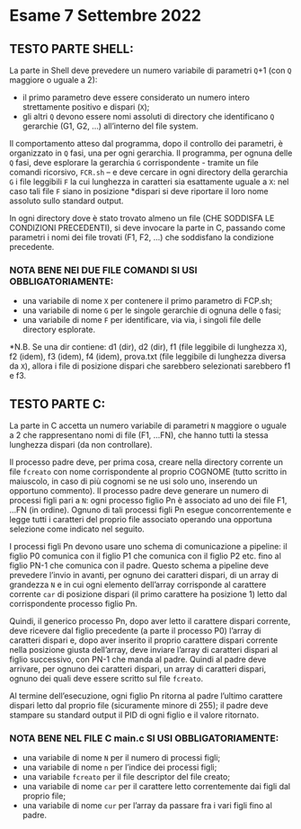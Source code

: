 # Esame 7 Settembre 2022

## TESTO PARTE SHELL:
La parte in Shell deve prevedere un numero variabile di parametri `Q`+1 (con `Q` maggiore o uguale a 2):
- il primo parametro deve essere considerato un numero intero strettamente positivo e dispari (`X`);
- gli altri `Q` devono essere nomi assoluti di directory che identificano `Q` gerarchie (G1, G2, …) all’interno del file system. 

Il comportamento atteso dal programma, dopo il controllo dei parametri, è organizzato in `Q` fasi, una per ogni gerarchia.
Il programma, per ognuna delle `Q` fasi, deve esplorare la gerarchia `G` corrispondente - tramite un file comandi ricorsivo,
`FCR.sh` – e deve cercare in ogni directory della gerarchia `G` i file leggibili `F` la cui lunghezza in caratteri sia esattamente uguale a `X`: nel caso tali file `F` siano in posizione *dispari si deve riportare il loro nome assoluto sullo standard output. 

In ogni directory dove è stato trovato almeno un file (CHE SODDISFA LE CONDIZIONI PRECEDENTI), si deve invocare la parte in C, passando come parametri i nomi dei file trovati (F1, F2, ...) che soddisfano la condizione precedente.

### NOTA BENE NEI DUE FILE COMANDI SI USI OBBLIGATORIAMENTE:
- una variabile di nome `X` per contenere il primo parametro di FCP.sh;
- una variabile di nome `G` per le singole gerarchie di ognuna delle `Q` fasi;
- una variabile di nome `F` per identificare, via via, i singoli file delle directory esplorate.

*N.B. Se una dir contiene: d1 (dir), d2 (dir), f1 (file leggibile di lunghezza `X`), f2 (idem), f3 (idem), f4 (idem), prova.txt (file leggibile di lunghezza diversa da `X`), allora i file di posizione dispari che sarebbero selezionati sarebbero f1 e f3.

## TESTO PARTE C:
La parte in C accetta un numero variabile di parametri `N` maggiore o uguale a 2 che rappresentano nomi di file (F1, …FN),
che hanno tutti la stessa lunghezza dispari (da non controllare). 

Il processo padre deve, per prima cosa, creare nella directory corrente un file `fcreato` con nome corrispondente al proprio COGNOME (tutto scritto in maiuscolo, in caso di più cognomi se ne usi solo uno, inserendo un opportuno commento).
Il processo padre deve generare un numero di processi figli pari a `N`: ogni processo figlio Pn è associato ad uno dei file F1, …FN (in ordine). Ognuno di tali processi figli Pn esegue concorrentemente e legge tutti i caratteri del proprio file associato operando una opportuna selezione come indicato nel seguito.

I processi figli Pn devono usare uno schema di comunicazione a pipeline: il figlio P0 comunica con il figlio P1 che
comunica con il figlio P2 etc. fino al figlio PN-1 che comunica con il padre. Questo schema a pipeline deve prevedere
l’invio in avanti, per ognuno dei caratteri dispari, di un array di grandezza `N` e in cui ogni elemento dell’array corrisponde al carattere corrente `car` di posizione dispari (il primo carattere ha posizione 1) letto dal corrispondente processo figlio Pn. 

Quindi, il generico processo Pn, dopo aver letto il carattere dispari corrente, deve ricevere dal figlio precedente (a parte il processo P0) l’array di caratteri dispari e, dopo aver inserito il proprio carattere dispari corrente nella posizione giusta dell’array, deve inviare l’array di caratteri dispari al figlio successivo, con PN-1 che manda al padre. Quindi al padre deve arrivare, per ognuno dei caratteri dispari, un array di caratteri dispari, ognuno dei quali deve essere scritto sul file `fcreato`.

Al termine dell’esecuzione, ogni figlio Pn ritorna al padre l’ultimo carattere dispari letto dal proprio file (sicuramente
minore di 255); il padre deve stampare su standard output il PID di ogni figlio e il valore ritornato.

### NOTA BENE NEL FILE C main.c SI USI OBBLIGATORIAMENTE:
- una variabile di nome `N` per il numero di processi figli;
- una variabile di nome `n` per l’indice dei processi figli;
- una variabile `fcreato` per il file descriptor del file creato;
- una variabile di nome `car` per il carattere letto correntemente dai figli dal proprio file;
- una variabile di nome `cur` per l’array da passare fra i vari figli fino al padre.
